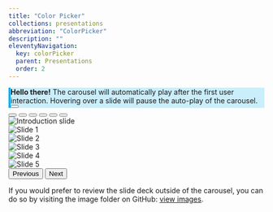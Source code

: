 ```yaml
---
title: "Color Picker"
collections: presentations
abbreviation: "ColorPicker"
description: ""
eleventyNavigation:
  key: colorPicker
  parent: Presentations
  order: 2
---
```


<div class="container-xxl">
  <div class="row justify-content-center">
    <div class="col-8">
      <div class="alert alert-dismissible fade show" role="alert" style="background-color: rgba(0, 173, 239, .2); border-left: .25rem solid #00adef;">
        <strong>Hello there!</strong> The carousel will automatically play after the first user interaction. Hovering over a slide will pause the auto-play of the carousel.
        <button type="button" class="btn-close" data-bs-dismiss="alert" aria-label="Close"></button>
      </div>
    </div>
  </div>
</div>
<div class="container-xxl mb-2 py-2 px-md-5">
  <div class="row px-3">
    <div class="col-12">
      <div id="carouselExample" class="carousel slide" data-bs-ride="true">
        <div class="carousel-indicators">
          <button type="button" data-bs-target="#carouselExampleCaptions" data-bs-slide-to="0" class="active" aria-current="true" aria-label="Slide 0"></button>
          <button type="button" data-bs-target="#carouselExampleCaptions" data-bs-slide-to="1" aria-label="Slide 1"></button>
          <button type="button" data-bs-target="#carouselExampleCaptions" data-bs-slide-to="2" aria-label="Slide 2"></button>
          <button type="button" data-bs-target="#carouselExampleCaptions" data-bs-slide-to="3" aria-label="Slide 3"></button>
          <button type="button" data-bs-target="#carouselExampleCaptions" data-bs-slide-to="4" aria-label="Slide 4"></button>
          <button type="button" data-bs-target="#carouselExampleCaptions" data-bs-slide-to="5" aria-label="Slide 5"></button>
        </div>
        <div class="carousel-inner">
          <div class="carousel-item active">
            <img src="{{ '/img/colorPicker/slide0.png' | url }}" class="d-block w-100" alt="Introduction slide">
          </div>
          <div class="carousel-item">
            <img src="{{ '/img/colorPicker/slide1.png' | url }}" class="d-block w-100" alt="Slide 1">
          </div>
          <div class="carousel-item">
            <img src="{{ '/img/colorPicker/slide2.png' | url }}" class="d-block w-100" alt="Slide 2">
          </div>
          <div class="carousel-item">
            <img src="{{ '/img/colorPicker/slide3.png' | url }}" class="d-block w-100" alt="Slide 3">
          </div>
          <div class="carousel-item">
            <img src="{{ '/img/colorPicker/slide4.png' | url }}" class="d-block w-100" alt="Slide 4">
          </div>
          <div class="carousel-item">
            <img src="{{ '/img/colorPicker/slide5.png' | url }}" class="d-block w-100" alt="Slide 5">
          </div>
        </div>
        <button class="carousel-control-prev" type="button" data-bs-target="#carouselExample" data-bs-slide="prev">
          <span class="carousel-control-prev-icon" aria-hidden="true"></span>
          <span class="visually-hidden">Previous</span>
        </button>
        <button class="carousel-control-next" type="button" data-bs-target="#carouselExample" data-bs-slide="next">
          <span class="carousel-control-next-icon" aria-hidden="true"></span>
          <span class="visually-hidden">Next</span>
        </button>
      </div>
    </div>
  </div>
  <div class="row px-3">
    <div class="col-12">
      <p class="text-body-secondary">
        If you would prefer to review the slide deck outside of the carousel, you can do so by visiting the image folder on GitHub: <a class="link-offset-2 link-underline-opacity-25 link-underline-opacity-100-hover" href="https://github.com/AdamJ/AdamJ.github.io/tree/main/docs/img/colorPicker/" target="top" alt="Link to images on GitHub">view images</a>.
      </p>
    </div>
  </div>
</div>
